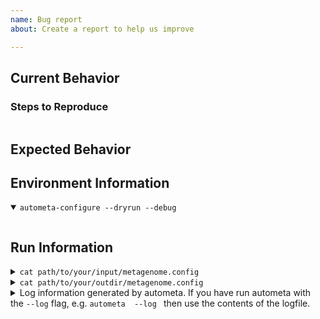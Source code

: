 ```yaml
---
name: Bug report
about: Create a report to help us improve

---
```


<!--
Hi!  Read this; it's important.

This is an issue tracker for Autometa.  File bug reports for Autometa here.

**please include all requested information below.**

If a maintainer determines more information is required to understand
your issue, and it is not provided (in a timely manner), your issue may be closed.

-->

## Current Behavior
<!-- What actually happens?
     If you want to include console output, please use "Steps to Reproduce" below. -->


### Steps to Reproduce
<!-- If the current behavior is a bug, please provide specific, minimal steps to independently reproduce.
     Include the exact autometa commands that reproduce the issue and their output between the ticks below. -->
```

```


## Expected Behavior
<!-- What do you think should happen? -->


## Environment Information

<details open><summary><code>autometa-configure --dryrun --debug</code></summary><p>
<!-- between the ticks below, paste the output of 'autometa-configure --dryrun --debug' -->

```

```
</p></details>

## Run Information

<details><summary><code>cat path/to/your/input/metagenome.config</code></summary><p>
<!-- between the ticks below, paste the information from your input config file
'cat </path/to/your/input/metagenome.config>' -->

```

```
</p></details>

<details><summary><code>cat path/to/your/outdir/metagenome.config</code></summary><p>
<!-- between the ticks below, paste the information from the autometa written config file
within the output directory of the autometa run. 'cat </path/to/your/outdir/metagenome.config>' -->

```

```
</p></details>

<details><summary>Log information generated by autometa. If you have run
autometa with the <code>--log</code> flag, e.g. <code>autometa <your-input> --log <logfile></code>
 then use the contents of the logfile.</summary><p>
<!-- between the ticks below, paste the log information generated during the run. -->

```

```
</p></details>
